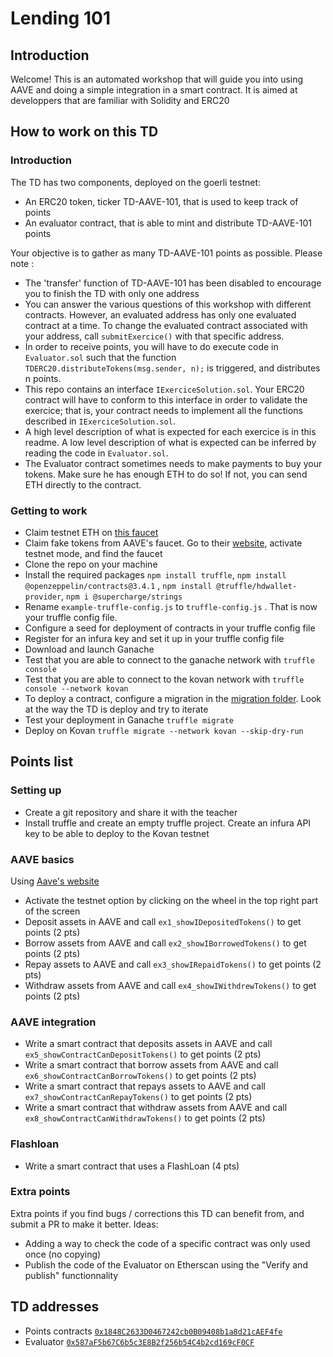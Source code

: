 # Lending 101

## Introduction
Welcome! This is an automated workshop that will guide you into using AAVE and doing a simple integration in a smart contract.
It is aimed at developpers that are familiar with Solidity and ERC20 

## How to work on this TD
### Introduction
The TD has two components, deployed on the goerli testnet:
- An ERC20 token, ticker TD-AAVE-101, that is used to keep track of points 
- An evaluator contract, that is able to mint and distribute TD-AAVE-101 points

Your objective is to gather as many TD-AAVE-101 points as possible. Please note :
- The 'transfer' function of TD-AAVE-101 has been disabled to encourage you to finish the TD with only one address
- You can answer the various questions of this workshop with different contracts. However, an evaluated address has only one evaluated contract at a time. To change the evaluated contract associated with your address, call `submitExercice()`  with that specific address.
- In order to receive points, you will have to do execute code in `Evaluator.sol` such that the function `TDERC20.distributeTokens(msg.sender, n);` is triggered, and distributes n points.
- This repo contains an interface `IExerciceSolution.sol`. Your ERC20 contract will have to conform to this interface in order to validate the exercice; that is, your contract needs to implement all the functions described in `IExerciceSolution.sol`. 
- A high level description of what is expected for each exercice is in this readme. A low level description of what is expected can be inferred by reading the code in `Evaluator.sol`.
- The Evaluator contract sometimes needs to make payments to buy your tokens. Make sure he has enough ETH to do so! If not, you can send ETH directly to the contract.

### Getting to work
- Claim testnet ETH on [this faucet](https://goerlifaucet.com/)
- Claim fake tokens from AAVE's faucet. Go to their [website](https://app.aave.com/), activate testnet mode, and find the faucet 
- Clone the repo on your machine
- Install the required packages `npm install truffle`, `npm install @openzeppelin/contracts@3.4.1` , `npm install @truffle/hdwallet-provider`, `npm i @supercharge/strings`
- Rename `example-truffle-config.js` to `truffle-config.js` . That is now your truffle config file.
- Configure a seed for deployment of contracts in your truffle config file
- Register for an infura key and set it up in your truffle config file
- Download and launch Ganache
- Test that you are able to connect to the ganache network with `truffle console`
- Test that you are able to connect to the kovan network with `truffle console --network kovan`
- To deploy a contract, configure a migration in the [migration folder](migrations). Look at the way the TD is deploy and try to iterate
- Test your deployment in Ganache `truffle migrate`
- Deploy on Kovan `truffle migrate --network kovan --skip-dry-run`


## Points list
### Setting up
- Create a git repository and share it with the teacher
- Install truffle and create an empty truffle project. Create an infura API key to be able to deploy to the Kovan testnet

### AAVE basics
Using [Aave's website](https://app.aave.com/)
- Activate the testnet option by clicking on the wheel in the top right part of the screen
- Deposit assets in AAVE and call `ex1_showIDepositedTokens()` to get points (2 pts)
- Borrow assets from AAVE and call `ex2_showIBorrowedTokens()` to get points (2 pts)
- Repay assets to AAVE and call `ex3_showIRepaidTokens()` to get points (2 pts)
- Withdraw assets from AAVE and call `ex4_showIWithdrewTokens()` to get points (2 pts)

### AAVE integration
- Write a smart contract that deposits assets in AAVE and call `ex5_showContractCanDepositTokens()` to get points (2 pts)
- Write a smart contract that borrow assets from AAVE and call `ex6_showContractCanBorrowTokens()` to get points (2 pts)
- Write a smart contract that repays assets to AAVE and call `ex7_showContractCanRepayTokens()` to get points (2 pts)
- Write a smart contract that withdraw assets from AAVE and call `ex8_showContractCanWithdrawTokens()` to get points (2 pts)

### Flashloan
- Write a smart contract that uses a FlashLoan (4 pts)

### Extra points
Extra points if you find bugs / corrections this TD can benefit from, and submit a PR to make it better.  Ideas:
- Adding a way to check the code of a specific contract was only used once (no copying) 
- Publish the code of the Evaluator on Etherscan using the "Verify and publish" functionnality 

## TD addresses
- Points contracts [`0x1848C2633D0467242cb0B09408b1a8d21cAEF4fe`](https://goerli.etherscan.io/address/0x1848C2633D0467242cb0B09408b1a8d21cAEF4fe)
- Evaluator [`0x587aF5b67C6b5c3E8B2f256b54C4b2cd169cF0CF`](https://goerli.etherscan.io/address/0x587aF5b67C6b5c3E8B2f256b54C4b2cd169cF0CF)


